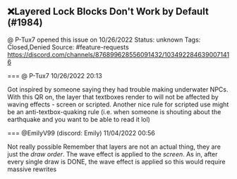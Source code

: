 ## ❌Layered Lock Blocks Don't Work by Default (#1984)
@ P-Tux7 opened this issue on 10/26/2022
Status: unknown
Tags: Closed,Denied
Source: #feature-requests https://discord.com/channels/876899628556091432/1034922846390071416


=== @ P-Tux7 10/26/2022 20:13

Got inspired by someone saying they had trouble making underwater NPCs. With this QR on, the layer that textboxes render to will not be affected by waving effects - screen or scripted. Another nice rule for scripted use might be an anti-textbox-quaking rule (i.e. when someone is shouting about the earthquake and you want to be able to read it lol)

=== @EmilyV99 (discord: Emily) 11/04/2022 00:56

Not really possible
Remember that layers are not an actual thing, they are just the *draw order*.
The wave effect is applied to the *screen*.
As in, after every single draw is DONE, the wave effect is applied
so this would require massive rewrites
